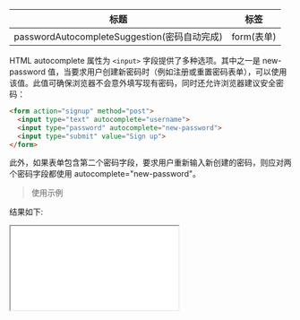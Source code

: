 | 标题                           | 标签       |
| ------------------------------ | ---------- |
| passwordAutocompleteSuggestion(密码自动完成) | form(表单) |

HTML autocomplete 属性为 `<input>` 字段提供了多种选项。其中之一是 new-password 值，当要求用户创建新密码时（例如注册或重置密码表单），可以使用该值。此值可确保浏览器不会意外填写现有密码，同时还允许浏览器建议安全密码：

```html
<form action="signup" method="post">
  <input type="text" autocomplete="username">
  <input type="password" autocomplete="new-password">
  <input type="submit" value="Sign up">
</form>
```

此外，如果表单包含第二个密码字段，要求用户重新输入新创建的密码，则应对两个密码字段都使用 autocomplete="new-password"。

> 使用示例

<div class="code-editor" data-url="codes/html/html/password-autocomplete-suggestion.html" data-language="html"></div>

结果如下:

<iframe src="codes/html/html/password-autocomplete-suggestion.html"></iframe>